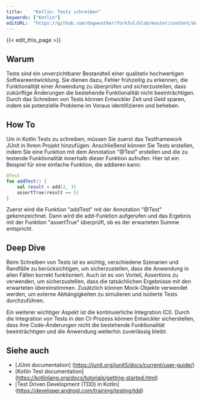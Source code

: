 ```yaml
---
title:    "Kotlin: Tests schreiben"
keywords: ["Kotlin"]
editURL:  "https://github.com/dogweather/forkful/blob/master/content/de/kotlin/writing-tests.md"
---
```


{{< edit_this_page >}}

## Warum

Tests sind ein unverzichtbarer Bestandteil einer qualitativ hochwertigen Softwareentwicklung. Sie dienen dazu, Fehler frühzeitig zu erkennen, die Funktionalität einer Anwendung zu überprüfen und sicherzustellen, dass zukünftige Änderungen die bestehende Funktionalität nicht beeinträchtigen. Durch das Schreiben von Tests können Entwickler Zeit und Geld sparen, indem sie potenzielle Probleme im Voraus identifizieren und beheben.

## How To

Um in Kotlin Tests zu schreiben, müssen Sie zuerst das Testframework JUnit in Ihrem Projekt hinzufügen. Anschließend können Sie Tests erstellen, indem Sie eine Funktion mit dem Annotation "@Test" erstellen und die zu testende Funktionalität innerhalb dieser Funktion aufrufen. Hier ist ein Beispiel für eine einfache Funktion, die addieren kann:

```Kotlin
@Test
fun addTest() {
    val result = add(2, 3)
    assertTrue(result == 5)
}
```

Zuerst wird die Funktion "addTest" mit der Annotation "@Test" gekennzeichnet. Dann wird die add-Funktion aufgerufen und das Ergebnis mit der Funktion "assertTrue" überprüft, ob es der erwarteten Summe entspricht.

## Deep Dive

Beim Schreiben von Tests ist es wichtig, verschiedene Szenarien und Randfälle zu berücksichtigen, um sicherzustellen, dass die Anwendung in allen Fällen korrekt funktioniert. Auch ist es von Vorteil, Assertions zu verwenden, um sicherzustellen, dass die tatsächlichen Ergebnisse mit den erwarteten übereinstimmen. Zusätzlich können Mock-Objekte verwendet werden, um externe Abhängigkeiten zu simulieren und isolierte Tests durchzuführen.

Ein weiterer wichtiger Aspekt ist die kontinuierliche Integration (CI). Durch die Integration von Tests in den CI-Prozess können Entwickler sicherstellen, dass ihre Code-Änderungen nicht die bestehende Funktionalität beeinträchtigen und die Anwendung weiterhin zuverlässig bleibt.

## Siehe auch

- [JUnit documentation] (https://junit.org/junit5/docs/current/user-guide/)
- [Kotlin Test documentation] (https://kotlinlang.org/docs/tutorials/getting-started.html)
- [Test Driven Development (TDD) in Kotlin] (https://developer.android.com/training/testing/tdd)
